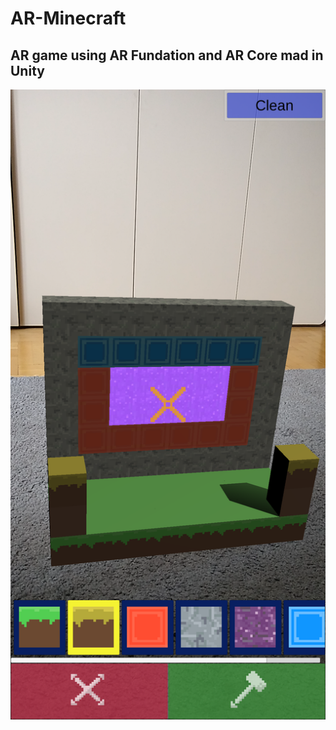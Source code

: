 # AR-Minecraft
## AR game using AR Fundation and AR Core mad in Unity

![Test](Minecraft-AR\Assets\Screens\ar-block.png)
